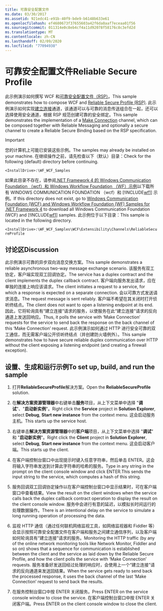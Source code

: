 ```yaml
---
title: 可靠安全配置文件
ms.date: 03/30/2017
ms.assetid: 921edc41-e91b-40f9-bde9-b6148b633e61
ms.openlocfilehash: ef4680673f37655603a42f6da8aaf7eceaa01f56
ms.sourcegitcommit: 011314e0c8eb4cf4a11d92078f58176c8c3efd2d
ms.translationtype: MT
ms.contentlocale: zh-CN
ms.lasthandoff: 02/09/2020
ms.locfileid: "77094938"
---
```

# <a name="reliable-secure-profile"></a><span data-ttu-id="e9d77-102">可靠安全配置文件</span><span class="sxs-lookup"><span data-stu-id="e9d77-102">Reliable Secure Profile</span></span>

<span data-ttu-id="e9d77-103">此示例演示如何撰写 WCF 和[可靠安全配置文件（RSP）](http://www.ws-i.org/Profiles/ReliableSecureProfile-1.0.html)。</span><span class="sxs-lookup"><span data-stu-id="e9d77-103">This sample demonstrates how to compose WCF and [Reliable Secure Profile (RSP)](http://www.ws-i.org/Profiles/ReliableSecureProfile-1.0.html).</span></span> <span data-ttu-id="e9d77-104">此示例演示如何实现[建立连接](http://docs.oasis-open.org/ws-rx/wsmc/200702/wsmc-1.0-spec-cs-01.pdf)通道，该通道可以与可靠的消息传送组合在一起，还可以选择使用安全通道，根据 RSP 规范创建可靠的安全绑定。</span><span class="sxs-lookup"><span data-stu-id="e9d77-104">This sample demonstrates the implementation of a [Make Connection](http://docs.oasis-open.org/ws-rx/wsmc/200702/wsmc-1.0-spec-cs-01.pdf) channel, which can be composed together with Reliable Messaging and optionally a secure channel to create a Reliable Secure Binding based on the RSP specification.</span></span>  
  
> [!IMPORTANT]
> <span data-ttu-id="e9d77-105">您的计算机上可能已安装这些示例。</span><span class="sxs-lookup"><span data-stu-id="e9d77-105">The samples may already be installed on your machine.</span></span> <span data-ttu-id="e9d77-106">在继续操作之前，请先检查以下（默认）目录：</span><span class="sxs-lookup"><span data-stu-id="e9d77-106">Check for the following (default) directory before continuing.</span></span>  
>   
> `<InstallDrive>:\WF_WCF_Samples`  
>   
> <span data-ttu-id="e9d77-107">如果此目录不存在，请参阅[.NET Framework 4 的 Windows Communication Foundation （wcf）和 Windows Workflow Foundation （WF）示例](https://www.microsoft.com/download/details.aspx?id=21459)以下载所有 WINDOWS COMMUNICATION FOUNDATION （wcf）和 [!INCLUDE[wf1](../../../../includes/wf1-md.md)] 示例。</span><span class="sxs-lookup"><span data-stu-id="e9d77-107">If this directory does not exist, go to [Windows Communication Foundation (WCF) and Windows Workflow Foundation (WF) Samples for .NET Framework 4](https://www.microsoft.com/download/details.aspx?id=21459) to download all Windows Communication Foundation (WCF) and [!INCLUDE[wf1](../../../../includes/wf1-md.md)] samples.</span></span> <span data-ttu-id="e9d77-108">此示例位于以下目录：</span><span class="sxs-lookup"><span data-stu-id="e9d77-108">This sample is located in the following directory.</span></span>  
>   
> `<InstallDrive>:\WF_WCF_Samples\WCF\Extensibility\Channels\ReliableSecureProfile`  
  
## <a name="discussion"></a><span data-ttu-id="e9d77-109">讨论区</span><span class="sxs-lookup"><span data-stu-id="e9d77-109">Discussion</span></span>  
 <span data-ttu-id="e9d77-110">此示例演示可靠的异步双向消息交换方案。</span><span class="sxs-lookup"><span data-stu-id="e9d77-110">This sample demonstrates a reliable asynchronous two-way message exchange scenario.</span></span> <span data-ttu-id="e9d77-111">该服务有双工协定，客户端实现双工回调协定。</span><span class="sxs-lookup"><span data-stu-id="e9d77-111">The service has a duplex contract and the client implements the duplex callback contract.</span></span> <span data-ttu-id="e9d77-112">客户端向服务发出请求，应在单独的连接上响应该请求。</span><span class="sxs-lookup"><span data-stu-id="e9d77-112">The client initiates a request to a service, for which a response is expected on a separate connection.</span></span> <span data-ttu-id="e9d77-113">会以可靠方式发送请求消息。</span><span class="sxs-lookup"><span data-stu-id="e9d77-113">The request message is sent reliably.</span></span> <span data-ttu-id="e9d77-114">客户端不希望在其关闭时打开侦听终结点。</span><span class="sxs-lookup"><span data-stu-id="e9d77-114">The client does not want to open a listening endpoint at its end.</span></span> <span data-ttu-id="e9d77-115">因此，它将轮询具有“建立连接”请求的服务，以使服务在此“建立连接”请求的反向通道上发送回响应。</span><span class="sxs-lookup"><span data-stu-id="e9d77-115">Thus, it polls the service with ‘Make Connection’ requests for the service to send back the response on the back channel of this ‘Make Connection’ request.</span></span> <span data-ttu-id="e9d77-116">此示例演示如何通过 HTTP 进行安全可靠的双工通信，而无需客户端公开侦听终结点（并创建防火墙例外）。</span><span class="sxs-lookup"><span data-stu-id="e9d77-116">This sample demonstrates how to have secure reliable duplex communication over HTTP without the client exposing a listening endpoint (and creating a firewall exception).</span></span>  
  
## <a name="to-set-up-build-and-run-the-sample"></a><span data-ttu-id="e9d77-117">设置、生成和运行示例</span><span class="sxs-lookup"><span data-stu-id="e9d77-117">To set up, build, and run the sample</span></span>  
  
1. <span data-ttu-id="e9d77-118">打开**ReliableSecureProfile**解决方案。</span><span class="sxs-lookup"><span data-stu-id="e9d77-118">Open the **ReliableSecureProfile** solution.</span></span>  
  
2. <span data-ttu-id="e9d77-119">在**解决方案资源管理器**中右键单击**服务**项目，从上下文菜单中选择 "**调试**"、"**启动新实例**"。</span><span class="sxs-lookup"><span data-stu-id="e9d77-119">Right click the **Service** project in **Solution Explorer**, select **Debug**, **Start new instance** from the context menu.</span></span> <span data-ttu-id="e9d77-120">这会启动服务主机。</span><span class="sxs-lookup"><span data-stu-id="e9d77-120">This starts up the service host.</span></span>  
  
3. <span data-ttu-id="e9d77-121">右键单击**解决方案资源管理器**中的**客户端**项目，从上下文菜单中选择 "**调试**" 和 "**启动新实例**"。</span><span class="sxs-lookup"><span data-stu-id="e9d77-121">Right click the **Client** project in **Solution Explorer**, select **Debug**, **Start new instance** from the context menu.</span></span> <span data-ttu-id="e9d77-122">这会启动客户端。</span><span class="sxs-lookup"><span data-stu-id="e9d77-122">This starts up the client.</span></span>  
  
4. <span data-ttu-id="e9d77-123">在客户端控制台窗口中出现提示时键入任意字符串，然后单击 ENTER。这会将输入字符串发送到计算此字符串的哈希的服务。</span><span class="sxs-lookup"><span data-stu-id="e9d77-123">Type in any string in the prompt on the client console window and click ENTER.This sends the input string to the service, which computes a hash of this string.</span></span>  
  
5. <span data-ttu-id="e9d77-124">服务回调双工回调协定操作以在客户端控制台窗口中显示结果时，可在客户端窗口中查看结果。</span><span class="sxs-lookup"><span data-stu-id="e9d77-124">View the result on the client windows when the service calls back the duplex callback contract operation to display the result on the client console window.</span></span> <span data-ttu-id="e9d77-125">服务中会进行有意的延迟，以模拟长时间运行的处理数据操作。</span><span class="sxs-lookup"><span data-stu-id="e9d77-125">There is an intentional delay on the service to simulate a long running operation of processing the data.</span></span>  
  
6. <span data-ttu-id="e9d77-126">监视 HTTP 通信（通过任何联机网络监视工具，如网络监视器和 Fiddler 等）会显示按照可靠安全配置文件在客户端和服务之间建立通信序列，以及客户端如何轮询具有“建立连接”请求的服务。</span><span class="sxs-lookup"><span data-stu-id="e9d77-126">Monitoring the HTTP traffic (by any of the online network monitoring tools like Network Monitor, Fiddler and so on) shows that a sequence for communication is established between the client and the service as laid down by the Reliable Secure Profile, and how the client polls the service with ‘Make Connection’ requests.</span></span> <span data-ttu-id="e9d77-127">服务准备好发送回经过处理的响应时，会使用上一个“建立连接”请求的反向通道来发送回结果。</span><span class="sxs-lookup"><span data-stu-id="e9d77-127">When the service gets ready to send back the processed response, it uses the back channel of the last ‘Make Connection’ request to send back the results.</span></span>  
  
7. <span data-ttu-id="e9d77-128">在服务控制台窗口中按 ENTER 关闭服务。</span><span class="sxs-lookup"><span data-stu-id="e9d77-128">Press ENTER on the service console window to close the service.</span></span> <span data-ttu-id="e9d77-129">在客户端控制台窗口中按 ENTER 关闭客户端。</span><span class="sxs-lookup"><span data-stu-id="e9d77-129">Press ENTER on the client console window to close the client.</span></span>
